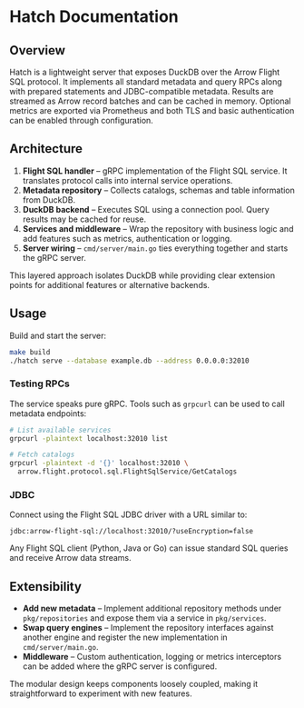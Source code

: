 # Hatch Documentation

## Overview

Hatch is a lightweight server that exposes DuckDB over the Arrow Flight SQL protocol. It implements all standard metadata and query RPCs along with prepared statements and JDBC-compatible metadata. Results are streamed as Arrow record batches and can be cached in memory. Optional metrics are exported via Prometheus and both TLS and basic authentication can be enabled through configuration.

## Architecture

1. **Flight SQL handler** – gRPC implementation of the Flight SQL service. It translates protocol calls into internal service operations.
2. **Metadata repository** – Collects catalogs, schemas and table information from DuckDB.
3. **DuckDB backend** – Executes SQL using a connection pool. Query results may be cached for reuse.
4. **Services and middleware** – Wrap the repository with business logic and add features such as metrics, authentication or logging.
5. **Server wiring** – `cmd/server/main.go` ties everything together and starts the gRPC server.

This layered approach isolates DuckDB while providing clear extension points for additional features or alternative backends.

## Usage

Build and start the server:

```bash
make build
./hatch serve --database example.db --address 0.0.0.0:32010
```

### Testing RPCs

The service speaks pure gRPC. Tools such as `grpcurl` can be used to call metadata endpoints:

```bash
# List available services
grpcurl -plaintext localhost:32010 list

# Fetch catalogs
grpcurl -plaintext -d '{}' localhost:32010 \
  arrow.flight.protocol.sql.FlightSqlService/GetCatalogs
```

### JDBC

Connect using the Flight SQL JDBC driver with a URL similar to:

```
jdbc:arrow-flight-sql://localhost:32010/?useEncryption=false
```

Any Flight SQL client (Python, Java or Go) can issue standard SQL queries and receive Arrow data streams.

## Extensibility

* **Add new metadata** – Implement additional repository methods under `pkg/repositories` and expose them via a service in `pkg/services`.
* **Swap query engines** – Implement the repository interfaces against another engine and register the new implementation in `cmd/server/main.go`.
* **Middleware** – Custom authentication, logging or metrics interceptors can be added where the gRPC server is configured.

The modular design keeps components loosely coupled, making it straightforward to experiment with new features.

